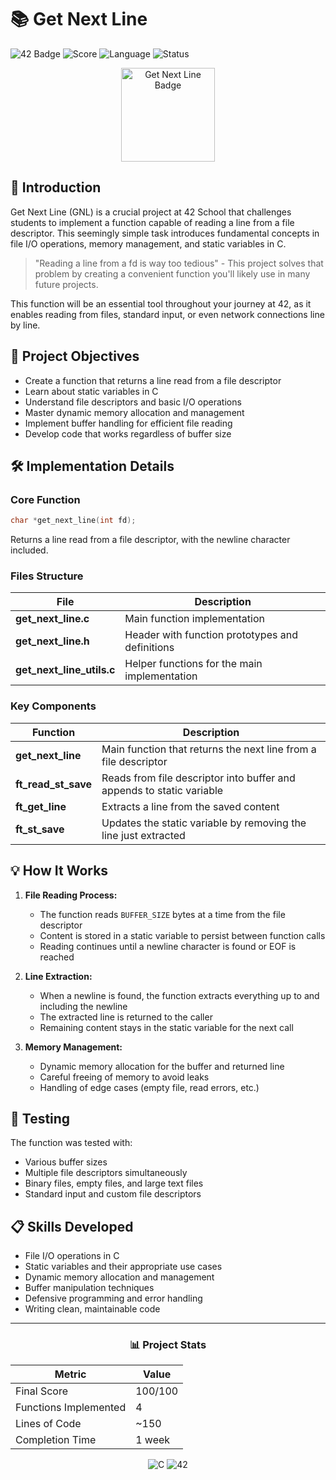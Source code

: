 # 📚 Get Next Line

![42 Badge](https://img.shields.io/badge/42-Get_Next_Line-brightgreen)
![Score](https://img.shields.io/badge/Score-115%2F100-success)
![Language](https://img.shields.io/badge/Language-C-blue)
![Status](https://img.shields.io/badge/Status-Completed-success)

<p align="center">
  <img src="https://raw.githubusercontent.com/byaliego/42-project-badges/main/badges/get_next_linem.png" alt="Get Next Line Badge" width="150" height="150">
</p>

## 📝 Introduction

Get Next Line (GNL) is a crucial project at 42 School that challenges students to implement a function capable of reading a line from a file descriptor. This seemingly simple task introduces fundamental concepts in file I/O operations, memory management, and static variables in C.

> "Reading a line from a fd is way too tedious" - This project solves that problem by creating a convenient function you'll likely use in many future projects.

This function will be an essential tool throughout your journey at 42, as it enables reading from files, standard input, or even network connections line by line.

## 🎯 Project Objectives

- Create a function that returns a line read from a file descriptor
- Learn about static variables in C
- Understand file descriptors and basic I/O operations
- Master dynamic memory allocation and management
- Implement buffer handling for efficient file reading
- Develop code that works regardless of buffer size

## 🛠️ Implementation Details

### Core Function

```c
char *get_next_line(int fd);
```

Returns a line read from a file descriptor, with the newline character included.

### Files Structure

| File | Description |
|----------|-------------|
| **get_next_line.c** | Main function implementation |
| **get_next_line.h** | Header with function prototypes and definitions |
| **get_next_line_utils.c** | Helper functions for the main implementation |

### Key Components

| Function | Description |
|----------|-------------|
| **get_next_line** | Main function that returns the next line from a file descriptor |
| **ft_read_st_save** | Reads from file descriptor into buffer and appends to static variable |
| **ft_get_line** | Extracts a line from the saved content |
| **ft_st_save** | Updates the static variable by removing the line just extracted |

## 💡 How It Works

1. **File Reading Process:**
   - The function reads `BUFFER_SIZE` bytes at a time from the file descriptor
   - Content is stored in a static variable to persist between function calls
   - Reading continues until a newline character is found or EOF is reached

2. **Line Extraction:**
   - When a newline is found, the function extracts everything up to and including the newline
   - The extracted line is returned to the caller
   - Remaining content stays in the static variable for the next call

3. **Memory Management:**
   - Dynamic memory allocation for the buffer and returned line
   - Careful freeing of memory to avoid leaks
   - Handling of edge cases (empty file, read errors, etc.)

## 🧪 Testing

The function was tested with:
- Various buffer sizes
- Multiple file descriptors simultaneously
- Binary files, empty files, and large text files
- Standard input and custom file descriptors

## 📋 Skills Developed

- File I/O operations in C
- Static variables and their appropriate use cases
- Dynamic memory allocation and management
- Buffer manipulation techniques
- Defensive programming and error handling
- Writing clean, maintainable code

---

<div align="center">
  
  ### 📊 Project Stats
  
  | Metric | Value |
  |--------|-------|
  | Final Score | 100/100 |
  | Functions Implemented | 4 |
  | Lines of Code | ~150 |
  | Completion Time | 1 week |
  
</div>

<p align="center">
  <img src="https://img.shields.io/badge/C-00599C?style=for-the-badge&logo=c&logoColor=white" alt="C">
  <img src="https://img.shields.io/badge/42-000000?style=for-the-badge&logo=42&logoColor=white" alt="42">
</p>
